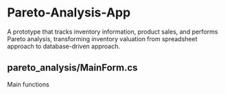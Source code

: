 # Pareto-Analysis-App
A prototype that tracks inventory information, product sales, and performs Pareto analysis, transforming inventory valuation from spreadsheet approach to database-driven approach.

## pareto_analysis/MainForm.cs
Main functions
